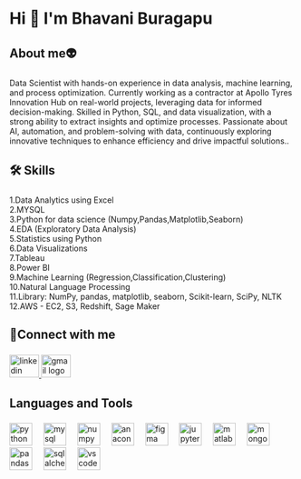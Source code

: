 <h1 align="left">Hi 👋 I'm Bhavani Buragapu</h1>

###

<h2 align="left">About me👽</h2>

###

<p align="left">Data Scientist with hands-on experience in data analysis, machine learning, and process optimization. Currently working as a contractor at Apollo Tyres Innovation Hub on real-world projects, leveraging data for informed decision-making. Skilled in Python, SQL, and data visualization, with a strong ability to extract insights and optimize processes. Passionate about AI, automation, and problem-solving with data, continuously exploring innovative techniques to enhance efficiency and drive impactful solutions..</p>

###

<h2 align="left">🛠 Skills</h2>

###

<p align="left">1.Data Analytics using Excel<br>2.MYSQL<br>3.Python for data science (Numpy,Pandas,Matplotlib,Seaborn)<br>4.EDA (Exploratory Data Analysis)<br>5.Statistics using Python<br>6.Data Visualizations<br>7.Tableau<br>8.Power BI<br>9.Machine Learning (Regression,Classification,Clustering)<br>10.Natural Language Processing <br>11.Library: NumPy, pandas, matplotlib, seaborn,
Scikit-learn, SciPy, NLTK <br>12.AWS - EC2, S3, Redshift, Sage Maker</p>

###

<h2 align="left">🤝Connect with me</h2>

###

<div align="left">
  <a href="https://www.linkedin.com/in/bhavaniburagapu" target="_blank">
    <img src="https://raw.githubusercontent.com/maurodesouza/profile-readme-generator/master/src/assets/icons/social/linkedin/default.svg" width="52" height="40" alt="linkedin logo"  />
  </a>
  <a href="https://mail.google.com/mail/u/0/#inbox" target="_blank">
    <img src="https://raw.githubusercontent.com/maurodesouza/profile-readme-generator/master/src/assets/icons/social/gmail/default.svg" width="52" height="40" alt="gmail logo"  />
  </a>
</div>

###

<h2 align="left">Languages and Tools</h2>

###

<div align="left">
  <img src="https://cdn.jsdelivr.net/gh/devicons/devicon/icons/python/python-original.svg" height="40" alt="python logo"  />
  <img width="12" />
  <img src="https://cdn.jsdelivr.net/gh/devicons/devicon/icons/mysql/mysql-original.svg" height="40" alt="mysql logo"  />
  <img width="12" />
  <img src="https://cdn.jsdelivr.net/gh/devicons/devicon/icons/numpy/numpy-original.svg" height="40" alt="numpy logo"  />
  <img width="12" />
  <img src="https://cdn.jsdelivr.net/gh/devicons/devicon/icons/anaconda/anaconda-original.svg" height="40" alt="anaconda logo"  />
  <img width="12" />
  <img src="https://cdn.jsdelivr.net/gh/devicons/devicon/icons/figma/figma-original.svg" height="40" alt="figma logo"  />
  <img width="12" />
  <img src="https://cdn.jsdelivr.net/gh/devicons/devicon/icons/jupyter/jupyter-original.svg" height="40" alt="jupyter logo"  />
  <img width="12" />
  <img src="https://cdn.jsdelivr.net/gh/devicons/devicon/icons/matlab/matlab-original.svg" height="40" alt="matlab logo"  />
  <img width="12" />
  <img src="https://cdn.jsdelivr.net/gh/devicons/devicon/icons/mongodb/mongodb-original.svg" height="40" alt="mongodb logo"  />
  <img width="12" />
  <img src="https://cdn.jsdelivr.net/gh/devicons/devicon/icons/pandas/pandas-original.svg" height="40" alt="pandas logo"  />
  <img width="12" />
  <img src="https://cdn.jsdelivr.net/gh/devicons/devicon/icons/sqlalchemy/sqlalchemy-original.svg" height="40" alt="sqlalchemy logo"  />
  <img width="12" />
  <img src="https://cdn.jsdelivr.net/gh/devicons/devicon/icons/vscode/vscode-original.svg" height="40" alt="vscode logo"  />
</div>

###
